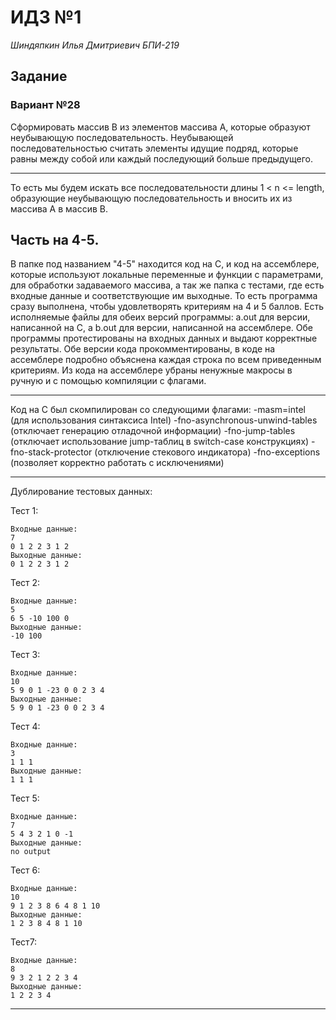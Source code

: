 ﻿# ИДЗ №1
*Шиндяпкин Илья Дмитриевич БПИ-219*
## Задание
### Вариант №28
Сформировать массив В из элементов массива А, которые образуют неубывающую последовательность. Неубывающей последовательностью считать элементы идущие подряд, которые равны между собой или каждый последующий больше предыдущего. 
***
То есть мы будем искать все последовательности длины 1 < n <= length, образующие неубывающую последовательность и вносить их из массива А в массив В. 
## Часть на 4-5.
В папке под названием "4-5" находится код на С, и код на ассемблере, которые используют локальные переменные и функции с параметрами, для обработки задаваемого массива, а так же папка с тестами, где есть входные данные и соответствующие им выходные. То есть программа сразу выполнена, чтобы удовлетворять критериям на 4 и 5 баллов. Есть исполняемые файлы для обеих версий программы: a.out для версии, написанной на С, а b.out для версии, написанной на ассемблере. Обе программы протестированы на входных данных и выдают корректные результаты. Обе версии кода прокомментированы, в коде на ассемблере подробно объяснена каждая строка по всем приведенным критериям. Из кода на ассемблере убраны ненужные макросы в ручную и с помощью компиляции с флагами.
***
Код на С был скомпилирован со следующими флагами:
-masm=intel (для использования синтаксиса Intel)
-fno-asynchronous-unwind-tables (отключает генерацию отладочной информации)
-fno-jump-tables (отключает использование jump-таблиц в switch-case конструкциях)
-fno-stack-protector (отключение стекового индикатора)
-fno-exceptions (позволяет корректно работать с исключениями)
***
Дублирование тестовых данных:

Тест 1:

	Входные данные:
	7
	0 1 2 2 3 1 2
	Выходные данные:
    0 1 2 2 3 1 2
Тест 2:

	Входные данные:
	5
	6 5 -10 100 0
	Выходные данные:
    -10 100
Тест 3:

	Входные данные:
	10
	5 9 0 1 -23 0 0 2 3 4
	Выходные данные:
    5 9 0 1 -23 0 0 2 3 4
Тест 4:

	Входные данные:
    3
	1 1 1
	Выходные данные:
    1 1 1
Тест 	5:

    Входные данные:
    7
	5 4 3 2 1 0 -1
	Выходные данные:
    no output
Тест 6:

	Входные данные:
    10
	9 1 2 3 8 6 4 8 1 10
	Выходные данные:
    1 2 3 8 4 8 1 10
Тест7:

	Входные данные:
    8
	9 3 2 1 2 2 3 4
	Выходные данные:
    1 2 2 3 4
***



